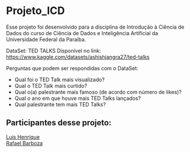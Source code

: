 # Projeto_ICD

Esse projeto foi desenvolvido para a disciplina de Introdução à Ciência de Dados do curso de Ciência de Dados e Inteligência Artificial da Universidade Federal da Paraiba.

DataSet: TED TALKS
Disponível no link: https://www.kaggle.com/datasets/ashishjangra27/ted-talks

Perguntas que podem ser respondidas com o DataSet:
- Qual foi o TED Talk mais visualizado?
- Qual o TED Talk mais curtido?
- Qual o(a) palestrante mais famoso (de acordo com número de likes)?
- Qual o ano em que houve mais TED Talks lançados?
- Qual palestrante tem mais TED Talks?

## Participantes desse projeto: 

<a href="https://github.com/LuisHenriqueAL">Luis Henrique</a> <br> <a href="https://github.com/RBzada">Rafael Barboza</a> 